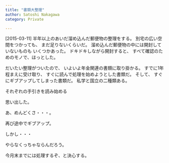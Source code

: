```yaml
---
title: "書類大整理"
author: Satoshi Nakagawa
category: Private

---
```


[2015-03-11]  半年以上のあいだ溜め込んだ郵便物の整理をする。
別宅の広い空間をつかっても、
まだ足りないくらいだ。
溜め込んだ郵便物の中には開封していないものも
いくつかあった。
ドキドキしながら開封すると、
すべて確認のためのモノで、ほっとした。

 だいたい整理がついたので、
いよいよ年金関連の書類に取り掛かる。
すでに1年程まえに受け取り、
すぐに読んで処理を始めようとした書類だ。
そして、
すぐにギブアップしてしまった書類だ。
私学と国立の二種類ある。

 それぞれの手引きを読み始める

 思い出した。

 あ、めんどくさ・・・。

 再び途中でギブアップ。

 しかし・・・

 やらなくっちゃならんだろう。

 今月末までには処理するぞ、と決心する。

